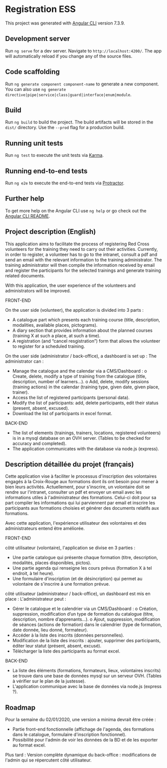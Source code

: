 # Registration ESS

This project was generated with [Angular CLI](https://github.com/angular/angular-cli) version 7.3.9.

## Development server

Run `ng serve` for a dev server. Navigate to `http://localhost:4200/`. The app will automatically reload if you change any of the source files.

## Code scaffolding

Run `ng generate component component-name` to generate a new component. You can also use `ng generate directive|pipe|service|class|guard|interface|enum|module`.

## Build

Run `ng build` to build the project. The build artifacts will be stored in the `dist/` directory. Use the `--prod` flag for a production build.

## Running unit tests

Run `ng test` to execute the unit tests via [Karma](https://karma-runner.github.io).

## Running end-to-end tests

Run `ng e2e` to execute the end-to-end tests via [Protractor](http://www.protractortest.org/).

## Further help

To get more help on the Angular CLI use `ng help` or go check out the [Angular CLI README](https://github.com/angular/angular-cli/blob/master/README.md).

## Project description (English)

This application aims to facilitate the process of registering Red Cross volunteers for the training they need to carry out their activities.
Currently, in order to register, a volunteer has to go to the intranet, consult a pdf and send an email with the relevant information to the training administrator. The training administrator will then compile the information received by email and register the participants for the selected trainings and generate training related documents.

With this application, the user experience of the volunteers and administrators will be improved.

FRONT-END

On the user side (volunteer), the application is divided into 3 parts :

- A catalogue part which presents each training course (title, description, modalities, available places, pictograms).
- A diary section that provides information about the planned courses (training X at such a place, at such a time).
- A registration (and “cancel resgistration”) form that allows the volunteer to register for a scheduled training.

On the user side (administrator / back-office), a dashboard is set up :
The administrator can : 
- Manage the catalogue and the calendar via a CMS/Dashboard :
o Create, delete, modify a type of training from the catalogue (title, description, number of learners...).
o Add, delete, modify sessions (training actions) in the calendar (training type, given date, given place, trainer).
- Access the list of registered participants (personal data).
- Modify the list of participants: add, delete participants, edit their status (present, absent, excused).
- Download the list of participants in excel format.

BACK-END

- The list of elements (trainings, trainers, locations, registered volunteers) is in a mysql database on an OVH server. (Tables to be checked for accuracy and completed).
- The application communicates with the database via node.js (express).


## Description détaillée du projet (français)

Cette application vise à faciliter le processus d'inscription des volontaires engagés à la Croix-Rouge aux formations dont ils ont besoin pour mener à bien leurs activités.
Actuellement, pour s'inscrire, un volontaire doit se rendre sur l'intranet, consulter un pdf et envoyer un email avec les informations utiles à l'administrateur des formations. Celui-ci doit pour sa part compiler les informations qui lui parviennent par email et inscrire les participants aux formations choisies et générer des documents relatifs aux formations.

Avec cette application, l'expérience utilisateur des volontaires et des administrateurs entend être améliorée.

FRONT-END

côté utilisateur (volontaire), l'application se divise en 3 parties :

- Une partie catalogue qui présente chaque formation (titre, description, modalités, places disponibles, pictos).
- Une partie agenda qui renseigne les cours prévus (formation X à tel endroit, à tel heure).
- Une formulaire d'inscription (et de désincription) qui permet au volontaire de s'inscrire à une formation prévue.

côté utilisateur (administrateur / back-office), un dashboard est mis en place :
L'administrateur peut : 
- Gérer le catalogue et le calendrier via un CMS/Dashboard :
o Création, suppression, modification d’un type de formation du catalogue (titre, description, nombre d’apprenants…).
o Ajout, suppression, modification de séances (actions de formation) dans le calendrier (type de formation, date donnée, lieu donné, formateur).
- Accéder à la liste des inscrits (données personnelles).
- Modification de la liste des inscrits : ajouter, supprimer des participants, éditer leur statut (présent, absent, excusé).
- Télécharger la liste des participants au format excel.

BACK-END

- La liste des éléments (formations, formateurs, lieux, volontaires inscrits) se trouve dans une base de données mysql sur un serveur OVH. (Tables à vérifier sur le plan de la justesse).
- L'application communique avec la base de données via node.js (express ?).



## Roadmap

Pour la semaine du 02/01/2020, une version a minima devrait être créée :
- Partie front-end fonctionnelle (affichage de l'agenda, des formations dans le catalogue, formulaire d'inscription fonctionnel).
- Possibilité pour l'admin de voir les données de la BD et de les exporter au format excel.

Plus tard :
Version complète dynamique du back-office : modifications de l'admin qui se répercutent côté utilisateur.
